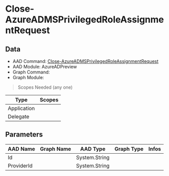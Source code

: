# Close-AzureADMSPrivilegedRoleAssignmentRequest

## Data

+ AAD Command: [Close-AzureADMSPrivilegedRoleAssignmentRequest](https://docs.microsoft.com/en-us/powershell/module/AzureAD/Close-AzureADMSPrivilegedRoleAssignmentRequest?view=azureadps-2.0-preview)
+ AAD Module: AzureADPreview
+ Graph Command: 
+ Graph Module: 

> Scopes Needed (any one)

|Type|Scopes|
|---|---|
|Application||
|Delegate||

## Parameters

|AAD Name|Graph Name|AAD Type|Graph Type|Infos|
|---|---|---|---|---|
|Id||System.String|||
|ProviderId||System.String|||

